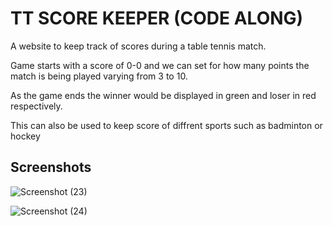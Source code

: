 
# TT SCORE KEEPER (CODE ALONG)

A website to keep track of scores during a table tennis match.

Game starts with a score of 0-0 and we can set for how many points the match is being played varying from 3 to 10.

As the game ends the winner would be displayed in green and loser in red respectively.

This can also be used to keep score of diffrent sports such as badminton or hockey 





## Screenshots



![Screenshot (23)](https://user-images.githubusercontent.com/89440646/218314925-a2121689-1631-4cae-b7cd-41eb75919e48.png)







![Screenshot (24)](https://user-images.githubusercontent.com/89440646/218314917-24e8c174-e567-489e-aa54-a1b3a09df015.png)

